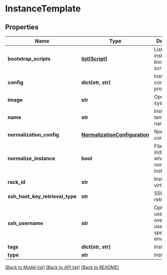 # InstanceTemplate

## Properties
Name | Type | Description | Notes
------------ | ------------- | ------------- | -------------
**bootstrap_scripts** | [**list[Script]**](Script.md) | List of instance bootstrap scripts | [optional] 
**config** | **dict(str, str)** | Instance configuration properties | [optional] 
**image** | **str** | Operating system image | 
**name** | **str** | Instance template name | 
**normalization_config** | [**NormalizationConfiguration**](NormalizationConfiguration.md) | Normalization configuration | [optional] 
**normalize_instance** | **bool** | Flag indicating whether to normalize the instance | [optional] 
**rack_id** | **str** | Instance virtual rack ID | [optional] 
**ssh_host_key_retrieval_type** | **str** | SSH host key retrieval type | [optional] 
**ssh_username** | **str** | Optional SSH username to override username specified in environment | [optional] 
**tags** | **dict(str, str)** | Instance tags | [optional] 
**type** | **str** | Instance type | 

[[Back to Model list]](../README.md#documentation-for-models) [[Back to API list]](../README.md#documentation-for-api-endpoints) [[Back to README]](../README.md)


